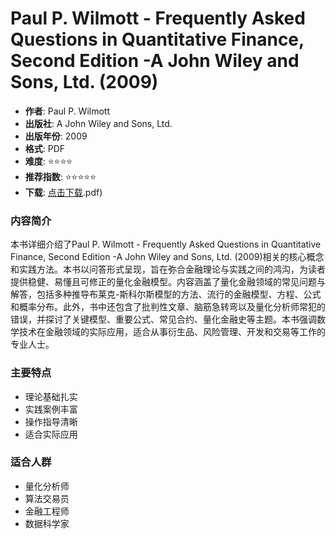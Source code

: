 # Paul P. Wilmott - Frequently Asked Questions in Quantitative Finance, Second Edition -A John Wiley and Sons, Ltd. (2009)

- **作者**: Paul P. Wilmott
- **出版社**: A John Wiley and Sons, Ltd.
- **出版年份**: 2009
- **格式**: PDF
- **难度**: ⭐⭐⭐⭐
- **推荐指数**: ⭐⭐⭐⭐⭐
- **下载**: [点击下载](https://quant-wiki.com/pdf/Paul%20P.%20Wilmott%20-%20Frequently%20Asked%20Questions%20in%20Quantitative%20Finance%2C%20Second%20Edition%20-A%20John%20Wiley%20and%20Sons%2C%20Ltd.%20%282009.pdf).pdf)

### 内容简介

本书详细介绍了Paul P. Wilmott - Frequently Asked Questions in Quantitative Finance, Second Edition -A John Wiley and Sons, Ltd. (2009)相关的核心概念和实践方法。本书以问答形式呈现，旨在弥合金融理论与实践之间的鸿沟，为读者提供稳健、易懂且可修正的量化金融模型。内容涵盖了量化金融领域的常见问题与解答，包括多种推导布莱克-斯科尔斯模型的方法、流行的金融模型、方程、公式和概率分布。此外，书中还包含了批判性文章、脑筋急转弯以及量化分析师常犯的错误，并探讨了关键模型、重要公式、常见合约、量化金融史等主题。本书强调数学技术在金融领域的实际应用，适合从事衍生品、风险管理、开发和交易等工作的专业人士。

### 主要特点

- 理论基础扎实
- 实践案例丰富
- 操作指导清晰
- 适合实际应用

### 适合人群

- 量化分析师
- 算法交易员
- 金融工程师
- 数据科学家